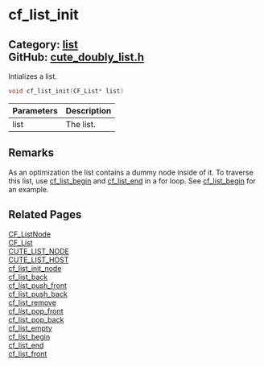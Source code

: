 [](../header.md ':include')

# cf_list_init

Category: [list](/api_reference?id=list)  
GitHub: [cute_doubly_list.h](https://github.com/RandyGaul/cute_framework/blob/master/include/cute_doubly_list.h)  
---

Intializes a list.

```cpp
void cf_list_init(CF_List* list)
```

Parameters | Description
--- | ---
list | The list.

## Remarks

As an optimization the list contains a dummy node inside of it. To traverse this list, use [cf_list_begin](/list/cf_list_begin.md) and
[cf_list_end](/list/cf_list_end.md) in a for loop. See [cf_list_begin](/list/cf_list_begin.md) for an example.

## Related Pages

[CF_ListNode](/list/cf_listnode.md)  
[CF_List](/list/cf_list.md)  
[CUTE_LIST_NODE](/list/cute_list_node.md)  
[CUTE_LIST_HOST](/list/cute_list_host.md)  
[cf_list_init_node](/list/cf_list_init_node.md)  
[cf_list_back](/list/cf_list_back.md)  
[cf_list_push_front](/list/cf_list_push_front.md)  
[cf_list_push_back](/list/cf_list_push_back.md)  
[cf_list_remove](/list/cf_list_remove.md)  
[cf_list_pop_front](/list/cf_list_pop_front.md)  
[cf_list_pop_back](/list/cf_list_pop_back.md)  
[cf_list_empty](/list/cf_list_empty.md)  
[cf_list_begin](/list/cf_list_begin.md)  
[cf_list_end](/list/cf_list_end.md)  
[cf_list_front](/list/cf_list_front.md)  
